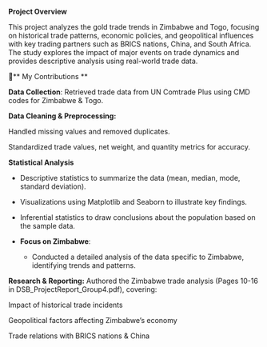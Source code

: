**Project Overview**

This project analyzes the gold trade trends in Zimbabwe and Togo, focusing on historical trade patterns, economic policies, and geopolitical influences with key trading partners such as BRICS nations, China, and South Africa. The study explores the impact of major events on trade dynamics and provides descriptive analysis using real-world trade data.

👤** My Contributions **

**Data Collection**: Retrieved trade data from UN Comtrade Plus using CMD codes for Zimbabwe & Togo.

**Data Cleaning & Preprocessing:**

Handled missing values and removed duplicates.

Standardized trade values, net weight, and quantity metrics for accuracy.

**Statistical Analysis**
  - Descriptive statistics to summarize the data (mean, median, mode, standard deviation).

  - Visualizations using Matplotlib and Seaborn to illustrate key findings.

  - Inferential statistics to draw conclusions about the population based on the sample data.

- **Focus on Zimbabwe**: 
  - Conducted a detailed analysis of the data specific to Zimbabwe, identifying trends and patterns.

**Research & Reporting:** Authored the Zimbabwe trade analysis (Pages 10-16 in DSB_ProjectReport_Group4.pdf), covering:

Impact of historical trade incidents

Geopolitical factors affecting Zimbabwe’s economy

Trade relations with BRICS nations & China
